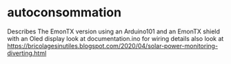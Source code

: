# autoconsommation
Describes The EmonTX version using an Arduino101 and an EmonTX shield with an Oled display
look at documentation.ino for wiring details
also look at https://bricolagesinutiles.blogspot.com/2020/04/solar-power-monitoring-diverting.html
